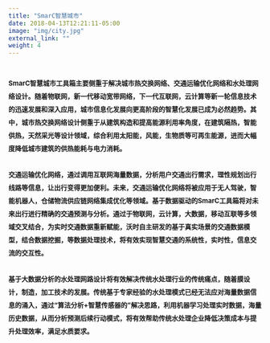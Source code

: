 ```yaml
---
title: "SmarC智慧城市"
date: 2018-04-13T12:21:11-05:00
image: "img/city.jpg"
external_link: ""
weight: 4
---
```


<h1 style = "line-height:2">
<head>
<font size = 2.5>
	<p style = "text-align:justify">

SmarC智慧城市工具箱主要侧重于解决城市热交换网络、交通运输优化网络和水处理网络设计。随着物联网，新一代移动宽带网络，下一代互联网，云计算等新一轮信息技术的迅速发展和深入应用，城市信息化发展向更高阶段的智慧化发展已成为必然趋势。其中，城市热交换网络设计侧重于从建筑构造和提高能源利用率角度，在建筑隔热，智能供热，天然采光等设计领域，综合利用太阳能，风能，生物质等可再生能源，进而大幅度降低城市建筑的供热能耗与电力消耗。</br></br>交通运输优化网络，通过调用互联网海量数据，分析用户交通出行需求，理性规划出行线路等信息，让出行变得更加便利。未来，交通运输优化网络将被应用于无人驾驶，智能机器人，仓储物流供应链网络集成优化等领域。基于数据驱动的SmarC工具箱将对未来出行进行精确的交通预测与分析。通过于物联网，云计算，大数据，移动互联等多领域交叉结合，为实时交通数据重新赋能，沃时自主研发的基于真实场景的交通数据模型，结合数据挖掘，等数据处理技术，将有效实现智慧交通的系统性，实时性，信息交流的交互性。</br></br>基于大数据分析的水处理网路设计将有效解决传统水处理行业的传统痛点，随着膜设计，制造，加工技术的发展。传统基于专家经验的水处理模式已经无法应对海量数据信息的涌入，通过“算法分析+智慧传感器的”解决思路，利用机器学习处理实时数据，海量历史数据，从而分析预测后续行动模式，将有效帮助传统水处理企业降低决策成本与提升处理效率，满足水质要求。
    </p>
</font>
</head>

</h1>
